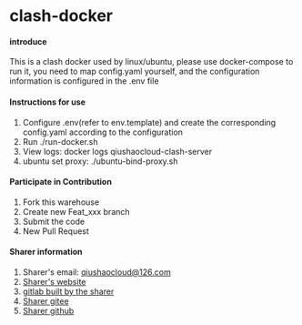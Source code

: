 # clash-docker

#### introduce
This is a clash docker used by linux/ubuntu, please use docker-compose to run it, you need to map config.yaml yourself, and the configuration information is configured in the .env file

#### Instructions for use

1. Configure .env(refer to env.template) and create the corresponding config.yaml according to the configuration
2. Run ./run-docker.sh
3. View logs: docker logs qiushaocloud-clash-server
4. ubuntu set proxy: ./ubuntu-bind-proxy.sh

#### Participate in Contribution

1. Fork this warehouse
2. Create new Feat_xxx branch
3. Submit the code
4. New Pull Request


#### Sharer information

1. Sharer's email: qiushaocloud@126.com
2. [Sharer's website](https://www.qiushaocloud.top)
3. [gitlab built by the sharer](https://www.qiushaocloud.top/gitlab/qiushaocloud)
3. [Sharer gitee](https://gitee.com/qiushaocloud/dashboard/projects)
3. [Sharer github](https://github.com/qiushaocloud?tab=repositories)